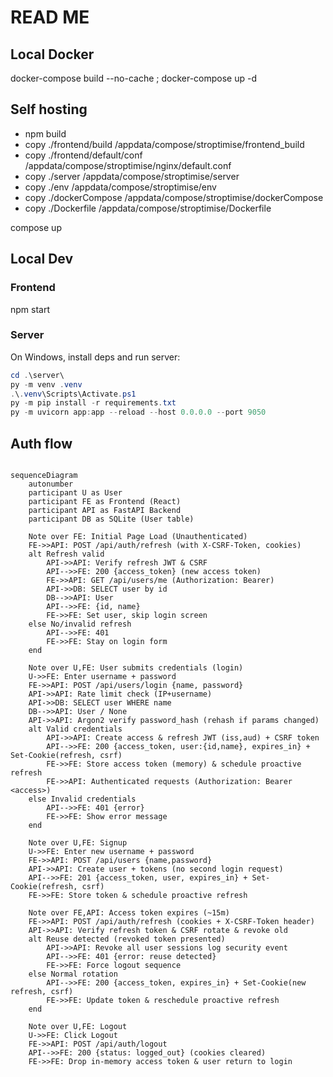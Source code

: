 # READ ME

## Local Docker

docker-compose build --no-cache ; docker-compose up -d

## Self hosting

- npm build
- copy ./frontend/build /appdata/compose/stroptimise/frontend_build
- copy ./frontend/default/conf /appdata/compose/stroptimise/nginx/default.conf
- copy ./server /appdata/compose/stroptimise/server
- copy ./env /appdata/compose/stroptimise/env
- copy ./dockerCompose /appdata/compose/stroptimise/dockerCompose
- copy ./Dockerfile /appdata/compose/stroptimise/Dockerfile

compose up

## Local Dev

### Frontend

npm start

### Server

On Windows, install deps and run server:

```powershell
cd .\server\
py -m venv .venv
.\.venv\Scripts\Activate.ps1
py -m pip install -r requirements.txt
py -m uvicorn app:app --reload --host 0.0.0.0 --port 9050
```

## Auth flow

```mermaid

sequenceDiagram
    autonumber
    participant U as User
    participant FE as Frontend (React)
    participant API as FastAPI Backend
    participant DB as SQLite (User table)

    Note over FE: Initial Page Load (Unauthenticated)
    FE->>API: POST /api/auth/refresh (with X-CSRF-Token, cookies)
    alt Refresh valid
        API->>API: Verify refresh JWT & CSRF
        API-->>FE: 200 {access_token} (new access token)
        FE->>API: GET /api/users/me (Authorization: Bearer)
        API->>DB: SELECT user by id
        DB-->>API: User
        API-->>FE: {id, name}
        FE->>FE: Set user, skip login screen
    else No/invalid refresh
        API-->>FE: 401
        FE->>FE: Stay on login form
    end

    Note over U,FE: User submits credentials (login)
    U->>FE: Enter username + password
    FE->>API: POST /api/users/login {name, password}
    API->>API: Rate limit check (IP+username)
    API->>DB: SELECT user WHERE name
    DB-->>API: User / None
    API->>API: Argon2 verify password_hash (rehash if params changed)
    alt Valid credentials
        API->>API: Create access & refresh JWT (iss,aud) + CSRF token
        API-->>FE: 200 {access_token, user:{id,name}, expires_in} + Set-Cookie(refresh, csrf)
        FE->>FE: Store access token (memory) & schedule proactive refresh
        FE->>API: Authenticated requests (Authorization: Bearer <access>)
    else Invalid credentials
        API-->>FE: 401 {error}
        FE->>FE: Show error message
    end

    Note over U,FE: Signup
    U->>FE: Enter new username + password
    FE->>API: POST /api/users {name,password}
    API->>API: Create user + tokens (no second login request)
    API-->>FE: 201 {access_token, user, expires_in} + Set-Cookie(refresh, csrf)
    FE->>FE: Store token & schedule proactive refresh

    Note over FE,API: Access token expires (~15m)
    FE->>API: POST /api/auth/refresh (cookies + X-CSRF-Token header)
    API->>API: Verify refresh token & CSRF rotate & revoke old
    alt Reuse detected (revoked token presented)
        API->>API: Revoke all user sessions log security event
        API-->>FE: 401 {error: reuse detected}
        FE->>FE: Force logout sequence
    else Normal rotation
        API-->>FE: 200 {access_token, expires_in} + Set-Cookie(new refresh, csrf)
        FE->>FE: Update token & reschedule proactive refresh
    end

    Note over U,FE: Logout
    U->>FE: Click Logout
    FE->>API: POST /api/auth/logout
    API-->>FE: 200 {status: logged_out} (cookies cleared)
    FE->>FE: Drop in-memory access token & user return to login
```
